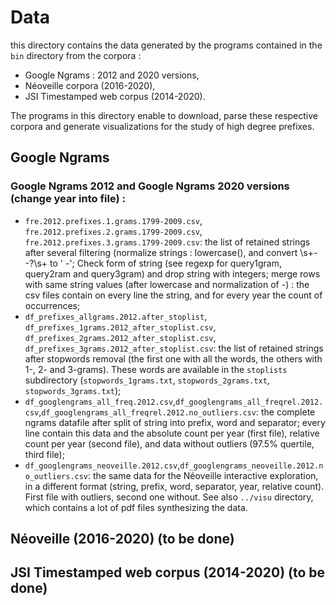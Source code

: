 # Data

this directory contains the data generated by the programs contained in the `bin` directory from the corpora :
- Google Ngrams : 2012 and 2020 versions,
- Néoveille corpora (2016-2020), 
- JSI Timestamped web corpus (2014-2020).


The programs in this directory enable to download, parse these respective corpora and generate visualizations for the study of high degree prefixes.


## Google Ngrams

### Google Ngrams 2012 and Google Ngrams 2020 versions (change year into file) :
- `fre.2012.prefixes.1.grams.1799-2009.csv`, `fre.2012.prefixes.2.grams.1799-2009.csv`, `fre.2012.prefixes.3.grams.1799-2009.csv`: the list of retained strings after several filtering (normalize strings : lowercase(), and convert \s+--?\s+ to ' -'; Check form of string (see regexp for query1gram, query2ram and query3gram) and drop string with integers; merge rows with same string values (after lowercase and normalization of -) : the csv files contain on every line the string, and for every year the count of occurrences;
- `df_prefixes_allgrams.2012.after_stoplist`, `df_prefixes_1grams.2012_after_stoplist.csv`, `df_prefixes_2grams.2012_after_stoplist.csv`, `df_prefixes_3grams.2012_after_stoplist.csv`: the list of retained strings after stopwords removal (the first one with all the words, the others with 1-, 2- and 3-grams). These words are available in the `stoplists` subdirectory (`stopwords_1grams.txt`, `stopwords_2grams.txt`, `stopwords_3grams.txt`);
-  `df_googlengrams_all_freq.2012.csv`,`df_googlengrams_all_freqrel.2012.csv`,`df_googlengrams_all_freqrel.2012.no_outliers.csv`: the complete ngrams datafile after split of string into prefix, word and separator; every line contain this data and the absolute count per year (first file), relative count per year (second file), and data without outliers (97.5% quertile, third file); 
- `df_googlengrams_neoveille.2012.csv`,`df_googlengrams_neoveille.2012.no_outliers.csv`: the same data for the Néoveille interactive exploration, in a different format (string, prefix, word, separator, year, relative count). First file with outliers, second one without.
 See also `../visu` directory, which contains a lot of pdf files synthesizing the data.

## Néoveille (2016-2020) (to be done)

## JSI Timestamped web corpus (2014-2020) (to be done)